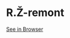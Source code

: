 # R.Ž-remont
<a href="https://htmlpreview.github.io/?https://github.com/Aleksandar1993/R.Z-remont/blob/master/index.html" target="_blank">See in Browser</a>
